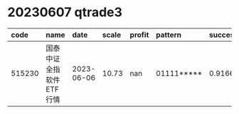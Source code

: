
# 20230607 qtrade3
 | code | name | date | scale | profit | pattern | success_rate | success_cnt | fund_cnt | 
 | :----- | :----- | :----- | :----- | :----- | :----- | :----- | :----- | :----- | 
 | 515230 | 国泰中证全指软件ETF行情 | 2023-06-06 | 10.73 | nan | 01111***** | 0.9166666666666666 | 11 | 12 | 
